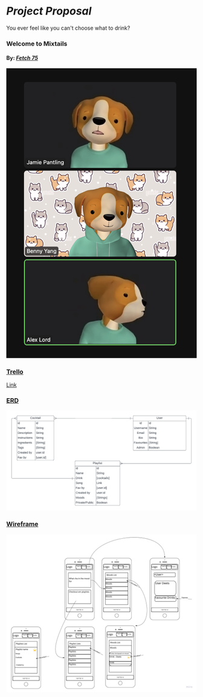 # ___Project Proposal___

<!-- ## Project Proposal -->

You ever feel like you can't choose what to drink?

### __Welcome to Mixtails__
#### By: <u>___Fetch 75___</u>
![Team](./public/Screen%20Shot%202022-06-09%20at%206.42.35%20PM.png)


### <u>Trello</u>
[Link](https://trello.com/b/Qon5Qeby/project-4)

### <u>ERD</u>

![ERD](./public/Project%204.png)

### <u>Wireframe</u>

![Wireframe](./public/Mixtails.jpg)